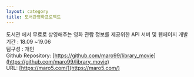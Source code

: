 ```yaml
---
layout: category
title: 도서관영화프로젝트 
---
```


도서관 에서 무료로 상영해주는 영화 관람 정보를 제공위한 API 서버 및 웹페이지 개발      
기간 : 18.09 ~19.06    
팀구성 : 개인       
Github Repository: [https://github.com/maro99/library_movie](https://github.com/maro99/library_movie)    
URL: [https://maro5.com/](https://maro5.com/)     
